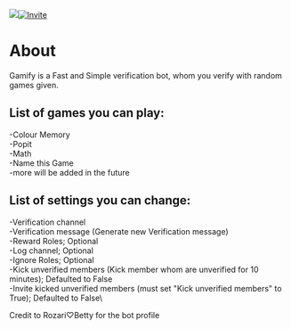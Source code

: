 ![](https://cdn.discordapp.com/avatars/909367670833561600/ae7b0acc222c2c9cda70d051357ff20a.png?size=256)[![Invite](https://media.discordapp.net/attachments/972386427205734471/985588331775656056/button_invite-gamify_1.png)](https://discord.com/api/oauth2/authorize?client_id=909367670833561600&permissions=268520515&scope=bot)
# About
Gamify is a Fast and Simple verification bot,
whom you verify with random games given.

## List of games you can play:
-Colour Memory\
-Popit\
-Math\
-Name this Game \
-more will be added in the future

## List of settings you can change:
-Verification channel\
-Verification message (Generate new Verification message)\
-Reward Roles; Optional\
-Log channel; Optional\
-Ignore Roles; Optional\
-Kick unverified members (Kick member whom are unverified for 10 minutes); Defaulted to False\
-Invite kicked unverified members (must set "Kick unverified members" to True); Defaulted to False\

Credit to Rozari♡Betty for the bot profile
